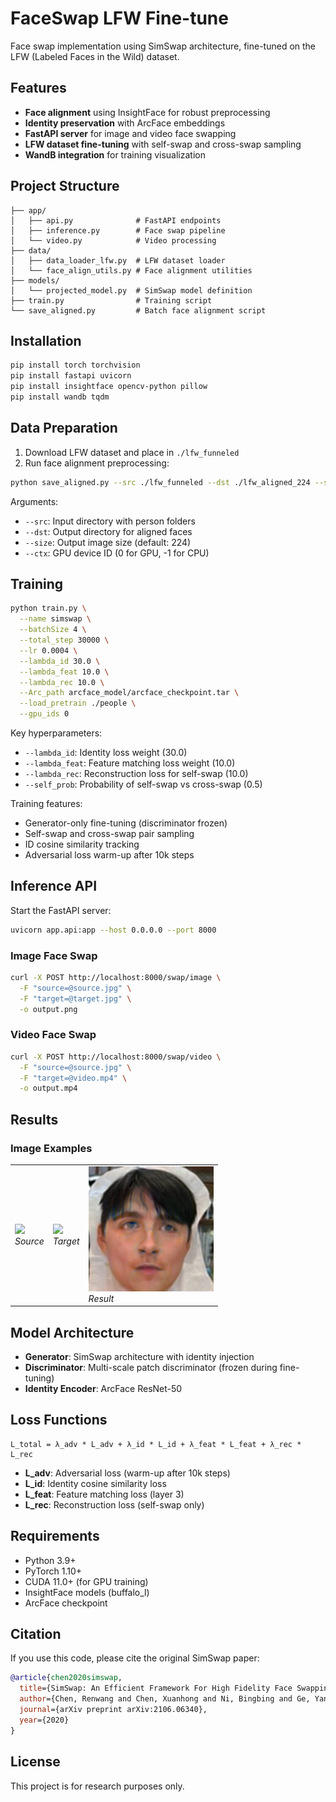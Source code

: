 # FaceSwap LFW Fine-tune

Face swap implementation using SimSwap architecture, fine-tuned on the LFW (Labeled Faces in the Wild) dataset.

## Features

- **Face alignment** using InsightFace for robust preprocessing
- **Identity preservation** with ArcFace embeddings
- **FastAPI server** for image and video face swapping
- **LFW dataset fine-tuning** with self-swap and cross-swap sampling
- **WandB integration** for training visualization

## Project Structure

```
├── app/
│   ├── api.py              # FastAPI endpoints
│   ├── inference.py        # Face swap pipeline
│   └── video.py            # Video processing
├── data/
│   ├── data_loader_lfw.py  # LFW dataset loader
│   └── face_align_utils.py # Face alignment utilities
├── models/
│   └── projected_model.py  # SimSwap model definition
├── train.py                # Training script
└── save_aligned.py         # Batch face alignment script
```

## Installation

```bash
pip install torch torchvision
pip install fastapi uvicorn
pip install insightface opencv-python pillow
pip install wandb tqdm
```

## Data Preparation

1. Download LFW dataset and place in `./lfw_funneled`
2. Run face alignment preprocessing:

```bash
python save_aligned.py --src ./lfw_funneled --dst ./lfw_aligned_224 --size 224 --ctx 0
```

Arguments:
- `--src`: Input directory with person folders
- `--dst`: Output directory for aligned faces
- `--size`: Output image size (default: 224)
- `--ctx`: GPU device ID (0 for GPU, -1 for CPU)

## Training

```bash
python train.py \
  --name simswap \
  --batchSize 4 \
  --total_step 30000 \
  --lr 0.0004 \
  --lambda_id 30.0 \
  --lambda_feat 10.0 \
  --lambda_rec 10.0 \
  --Arc_path arcface_model/arcface_checkpoint.tar \
  --load_pretrain ./people \
  --gpu_ids 0
```

Key hyperparameters:
- `--lambda_id`: Identity loss weight (30.0)
- `--lambda_feat`: Feature matching loss weight (10.0)
- `--lambda_rec`: Reconstruction loss for self-swap (10.0)
- `--self_prob`: Probability of self-swap vs cross-swap (0.5)

Training features:
- Generator-only fine-tuning (discriminator frozen)
- Self-swap and cross-swap pair sampling
- ID cosine similarity tracking
- Adversarial loss warm-up after 10k steps

## Inference API

Start the FastAPI server:

```bash
uvicorn app.api:app --host 0.0.0.0 --port 8000
```

### Image Face Swap

```bash
curl -X POST http://localhost:8000/swap/image \
  -F "source=@source.jpg" \
  -F "target=@target.jpg" \
  -o output.png
```

### Video Face Swap

```bash
curl -X POST http://localhost:8000/swap/video \
  -F "source=@source.jpg" \
  -F "target=@video.mp4" \
  -o output.mp4
```

## Results

### Image Examples

<table>
<tr>
<td><img src="images/source.jpg" width="200"/><br/><i>Source</i></td>
<td><img src="images/target.jpg" width="200"/><br/><i>Target</i></td>
<td><img src="images/result.png" width="200"/><br/><i>Result</i></td>
</tr>
</table>

## Model Architecture

- **Generator**: SimSwap architecture with identity injection
- **Discriminator**: Multi-scale patch discriminator (frozen during fine-tuning)
- **Identity Encoder**: ArcFace ResNet-50

## Loss Functions

```
L_total = λ_adv * L_adv + λ_id * L_id + λ_feat * L_feat + λ_rec * L_rec
```

- **L_adv**: Adversarial loss (warm-up after 10k steps)
- **L_id**: Identity cosine similarity loss
- **L_feat**: Feature matching loss (layer 3)
- **L_rec**: Reconstruction loss (self-swap only)

## Requirements

- Python 3.9+
- PyTorch 1.10+
- CUDA 11.0+ (for GPU training)
- InsightFace models (buffalo_l)
- ArcFace checkpoint

## Citation

If you use this code, please cite the original SimSwap paper:

```bibtex
@article{chen2020simswap,
  title={SimSwap: An Efficient Framework For High Fidelity Face Swapping},
  author={Chen, Renwang and Chen, Xuanhong and Ni, Bingbing and Ge, Yanhao},
  journal={arXiv preprint arXiv:2106.06340},
  year={2020}
}
```

## License
This project is for research purposes only.